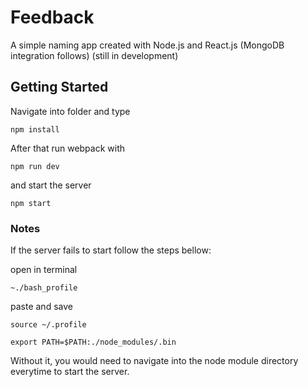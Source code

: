 # Feedback

A simple naming app created with Node.js and React.js (MongoDB integration follows) (still in development)

## Getting Started

Navigate into folder and type 

```
npm install
```
After that run webpack with 

```
npm run dev
```
and start the server 

```
npm start
```



### Notes

If the server fails to start follow the steps bellow:

open in terminal

```
~./bash_profile
```

paste and save

```
source ~/.profile

export PATH=$PATH:./node_modules/.bin

```


Without it, you would need to navigate into the node module directory everytime to start the server.


